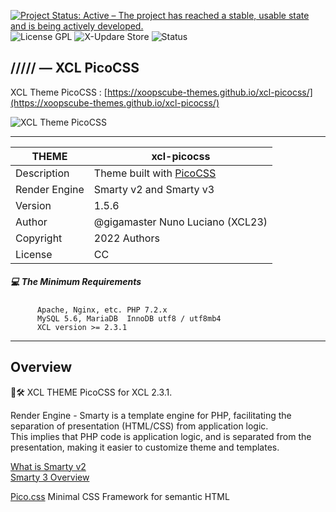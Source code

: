 [![Project Status: Active – The project has reached a stable, usable state and is being actively developed.](https://www.repostatus.org/badges/2.0.0/active.svg)](https://github.com/xoopscube-themes/xcl-picocss/)
![License GPL](https://img.shields.io/badge/License-GPL-green)
![X-Updare Store](https://img.shields.io/badge/X--Update%20Store-Pending-red)
![Status](https://img.shields.io/badge/STATUS%20WIP-orange)

## ///// — XCL PicoCSS

XCL Theme PicoCSS : [https://xoopscube-themes.github.io/xcl-picocss/](https://xoopscube-themes.github.io/xcl-picocss/)      

![XCL Theme PicoCSS](https://repository-images.githubusercontent.com/551270939/1f393a8a-f443-4b8b-9fd4-dd3d29b97604)

---

THEME | xcl-picocss
------------ | -------------
Description | Theme built with [PicoCSS](https://github.com/picocss/pico)
Render Engine | Smarty v2 and Smarty v3
Version | 1.5.6
Author | @gigamaster Nuno Luciano (XCL23)
Copyright | 2022 Authors
License | CC


##### :computer: The Minimum Requirements



          Apache, Nginx, etc. PHP 7.2.x
          MySQL 5.6, MariaDB  InnoDB utf8 / utf8mb4
          XCL version >= 2.3.1



-----


## Overview   

🚧🛠 XCL THEME PicoCSS for XCL 2.3.1.

Render Engine - Smarty is a template engine for PHP, facilitating the separation of presentation (HTML/CSS) from application logic.  
This implies that PHP code is application logic, and is separated from the presentation, making it easier to customize theme and templates.

[What is Smarty v2](https://www.smarty.net/docsv2/en/what.is.smarty.tpl)    
[Smarty 3 Overview](https://www.smarty.net/v3_overview)    

[Pico.css](https://github.com/picocss/pico)
Minimal CSS Framework for semantic HTML


